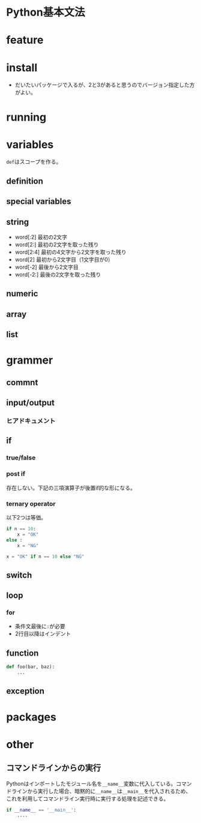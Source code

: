Python基本文法
========

feature
========

install
========

* だいたいパッケージで入るが、2と3があると思うのでバージョン指定した方がよい。

running
========

variables
========

`def`はスコープを作る。

definition
----

special variables
----


string
----

* word[:2] 最初の2文字
* word[2:] 最初の2文字を取った残り
* word[2:4] 最初の4文字から2文字を取った残り
* word[2] 最初から2文字目（1文字目が0）
* word[-2] 最後から2文字目
* word[-2:] 最後の2文字を取った残り

numeric
----

array
----

list
----

grammer
========

commnt
----

input/output
----

### ヒアドキュメント


if
----

### true/false

### post if

存在しない。下記の三項演算子が後置if的な形になる。

### ternary operator

以下2つは等価。

```py
if n == 10:
    x = "OK"
else :
    x = "NG"
```
```py
x = "OK" if n == 10 else "NG"
```

switch
----

loop
----

### for

* 条件文最後に`:`が必要
* 2行目以降はインデント

function
----

```python
def foo(bar, baz):
    ...
```

exception
----

packages
========

other
========

コマンドラインからの実行
----

Pythonはインポートしたモジュール名を`__name__`変数に代入している。コマンドラインから実行した場合、暗黙的に`__name__`は`__main__`を代入されるため、これを利用してコマンドライン実行時に実行する処理を記述できる。

```python
if __name__ == '__main__':
    ....
````